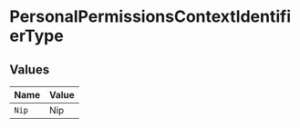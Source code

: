 # PersonalPermissionsContextIdentifierType


## Values

| Name  | Value |
| ----- | ----- |
| `Nip` | Nip   |